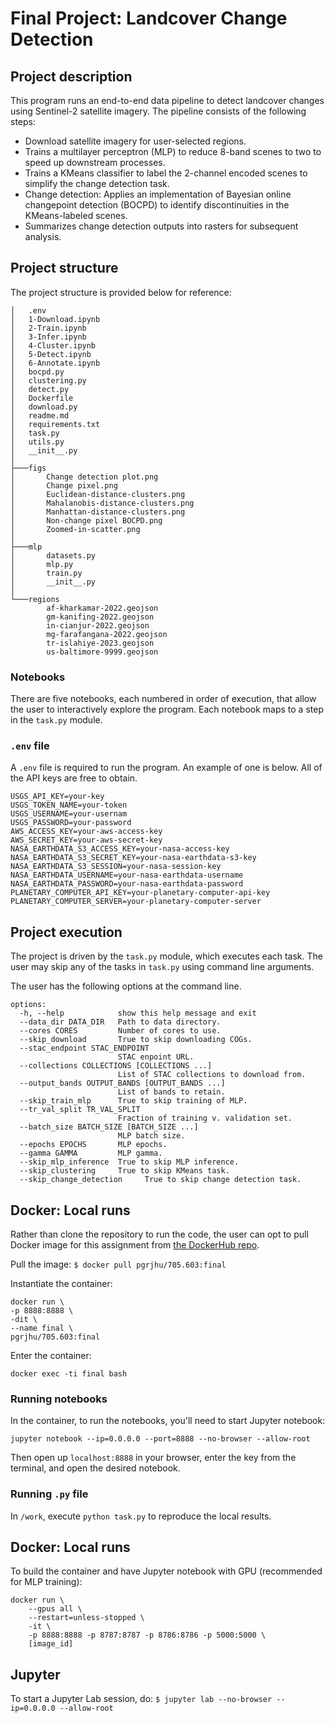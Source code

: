 # Final Project: Landcover Change Detection

## Project description

This program runs an end-to-end data pipeline to detect landcover changes using Sentinel-2 satellite imagery. The pipeline consists of the following steps:
* Download satellite imagery for user-selected regions.
* Trains a multilayer perceptron (MLP) to reduce 8-band scenes to two to speed up downstream processes.
* Trains a KMeans classifier to label the 2-channel encoded scenes to simplify the change detection task.
* Change detection: Applies an implementation of Bayesian online changepoint detection (BOCPD) to identify discontinuities in the KMeans-labeled scenes.
* Summarizes change detection outputs into rasters for subsequent analysis.

## Project structure

The project structure is provided below for reference:
```
│   .env
│   1-Download.ipynb
│   2-Train.ipynb
│   3-Infer.ipynb
│   4-Cluster.ipynb
│   5-Detect.ipynb
│   6-Annotate.ipynb
│   bocpd.py
│   clustering.py
│   detect.py
│   Dockerfile
│   download.py
│   readme.md
│   requirements.txt
│   task.py
│   utils.py
│   __init__.py
│
├───figs
│       Change detection plot.png
│       Change pixel.png
│       Euclidean-distance-clusters.png
│       Mahalanobis-distance-clusters.png
│       Manhattan-distance-clusters.png
│       Non-change pixel BOCPD.png
│       Zoomed-in-scatter.png
│
├───mlp
│       datasets.py
│       mlp.py
│       train.py
│       __init__.py
│
└───regions
        af-kharkamar-2022.geojson
        gm-kanifing-2022.geojson
        in-cianjur-2022.geojson
        mg-farafangana-2022.geojson
        tr-islahiye-2023.geojson
        us-baltimore-9999.geojson
```

### Notebooks

There are five notebooks, each numbered in order of execution, that allow the user to interactively explore the program. Each notebook maps to a step in the `task.py` module.

### `.env` file

A `.env` file is required to run the program. An example of one is below. All of the API keys are free to obtain.

```
USGS_API_KEY=your-key
USGS_TOKEN_NAME=your-token
USGS_USERNAME=your-usernam
USGS_PASSWORD=your-password
AWS_ACCESS_KEY=your-aws-access-key
AWS_SECRET_KEY=your-aws-secret-key
NASA_EARTHDATA_S3_ACCESS_KEY=your-nasa-access-key
NASA_EARTHDATA_S3_SECRET_KEY=your-nasa-earthdata-s3-key
NASA_EARTHDATA_S3_SESSION=your-nasa-session-key
NASA_EARTHDATA_USERNAME=your-nasa-earthdata-username
NASA_EARTHDATA_PASSWORD=your-nasa-earthdata-password
PLANETARY_COMPUTER_API_KEY=your-planetary-computer-api-key
PLANETARY_COMPUTER_SERVER=your-planetary-computer-server
```

## Project execution

The project is driven by the `task.py` module, which executes each task. The user may skip any of the tasks in `task.py` using command line arguments.

The user has the following options at the command line.
```
options:
  -h, --help            show this help message and exit
  --data_dir DATA_DIR   Path to data directory.
  --cores CORES         Number of cores to use.
  --skip_download       True to skip downloading COGs.
  --stac_endpoint STAC_ENDPOINT
                        STAC enpoint URL.
  --collections COLLECTIONS [COLLECTIONS ...]
                        List of STAC collections to download from.
  --output_bands OUTPUT_BANDS [OUTPUT_BANDS ...]
                        List of bands to retain.
  --skip_train_mlp      True to skip training of MLP.
  --tr_val_split TR_VAL_SPLIT
                        Fraction of training v. validation set.
  --batch_size BATCH_SIZE [BATCH_SIZE ...]
                        MLP batch size.
  --epochs EPOCHS       MLP epochs.
  --gamma GAMMA         MLP gamma.
  --skip_mlp_inference  True to skip MLP inference.
  --skip_clustering     True to skip KMeans task.
  --skip_change_detection     True to skip change detection task.
```

## Docker: Local runs

Rather than clone the repository to run the code, the user can opt to pull Docker image for this assignment
from [the DockerHub repo](https://hub.docker.com/repository/docker/pgrjhu/705.603/general).

Pull the image: `$ docker pull pgrjhu/705.603:final`

Instantiate the container:

```
docker run \
-p 8888:8888 \
-dit \
--name final \
pgrjhu/705.603:final
```

Enter the container:
```
docker exec -ti final bash
```
### Running notebooks
In the container, to run the notebooks, you'll need to start Jupyter notebook:
```
jupyter notebook --ip=0.0.0.0 --port=8888 --no-browser --allow-root
```

Then open up `localhost:8888` in your browser, enter the key from the terminal, and open the desired notebook.

### Running `.py` file

In `/work`, execute `python task.py` to reproduce the local results.

## Docker: Local runs

To build the container and have Jupyter notebook with GPU (recommended for MLP training):
```
docker run \
    --gpus all \
    --restart=unless-stopped \
    -it \
    -p 8888:8888 -p 8787:8787 -p 8786:8786 -p 5000:5000 \
    [image_id]
```

## Jupyter

To start a Jupyter Lab session, do:
`$ jupyter lab --no-browser --ip=0.0.0.0 --allow-root`
